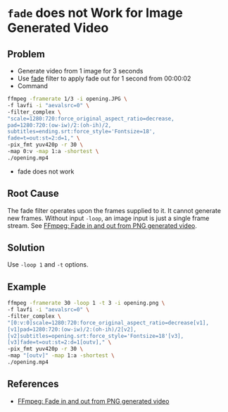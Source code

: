 # `fade` does not Work for Image Generated Video

## Problem
* Generate video from 1 image for 3 seconds
* Use [fade](https://ffmpeg.org/ffmpeg-filters.html#fade) filter to apply fade out for 1 second from 00:00:02
* Command

```bash
ffmpeg -framerate 1/3 -i opening.JPG \
-f lavfi -i "aevalsrc=0" \
-filter_complex \
"scale=1280:720:force_original_aspect_ratio=decrease,
pad=1280:720:(ow-iw)/2:(oh-ih)/2,
subtitles=ending.srt:force_style='Fontsize=18',
fade=t=out:st=2:d=1," \
-pix_fmt yuv420p -r 30 \
-map 0:v -map 1:a -shortest \
./opening.mp4
``` 

* fade does not work

## Root Cause
The fade filter operates upon the frames supplied to it.
It cannot generate new frames.
Without input `-loop`, an image input is just a single frame stream.
See [FFmpeg: Fade in and out from PNG generated video](https://superuser.com/questions/1810004/ffmpeg-fade-in-and-out-from-png-generated-video).

## Solution
Use `-loop 1` and `-t` options.

## Example

```bash
ffmpeg -framerate 30 -loop 1 -t 3 -i opening.png \
-f lavfi -i "aevalsrc=0" \
-filter_complex \
"[0:v:0]scale=1280:720:force_original_aspect_ratio=decrease[v1],
[v1]pad=1280:720:(ow-iw)/2:(oh-ih)/2[v2],
[v2]subtitles=opening.srt:force_style='Fontsize=18'[v3],
[v3]fade=t=out:st=2:d=1[outv]," \
-pix_fmt yuv420p -r 30 \
-map "[outv]" -map 1:a -shortest \
./opening.mp4
```

## References
* [FFmpeg: Fade in and out from PNG generated video](https://superuser.com/questions/1810004/ffmpeg-fade-in-and-out-from-png-generated-video)
